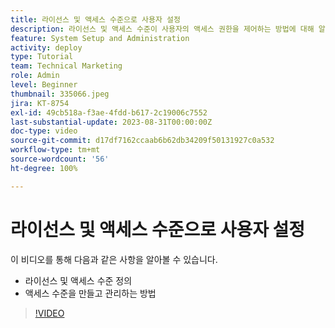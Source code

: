 ```yaml
---
title: 라이선스 및 액세스 수준으로 사용자 설정
description: 라이선스 및 액세스 수준이 사용자의 액세스 권한을 제어하는 방법에 대해 알아봅니다. 시스템에서 작업 역할이 사용되는 방법에 대해 알아봅니다.
feature: System Setup and Administration
activity: deploy
type: Tutorial
team: Technical Marketing
role: Admin
level: Beginner
thumbnail: 335066.jpeg
jira: KT-8754
exl-id: 49cb518a-f3ae-4fdd-b617-2c19006c7552
last-substantial-update: 2023-08-31T00:00:00Z
doc-type: video
source-git-commit: d17df7162ccaab6b62db34209f50131927c0a532
workflow-type: tm+mt
source-wordcount: '56'
ht-degree: 100%

---
```


# 라이선스 및 액세스 수준으로 사용자 설정

이 비디오를 통해 다음과 같은 사항을 알아볼 수 있습니다.

* 라이선스 및 액세스 수준 정의
* 액세스 수준을 만들고 관리하는 방법

>[!VIDEO](https://video.tv.adobe.com/v/335066/?quality=12&learn=on&enablevpops)
